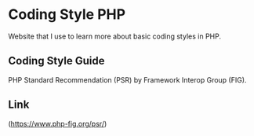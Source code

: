 
# Coding Style PHP

Website that I use to learn more about basic coding styles in PHP.

## Coding Style Guide

PHP Standard Recommendation (PSR) by Framework Interop Group (FIG).

## Link
(https://www.php-fig.org/psr/)